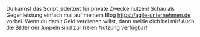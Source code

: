 Du kannst das Script jederzeit für private Zwecke nutzen! Schau als Gegenleistung einfach mal auf meinem Blog https://agile-unternehmen.de vorbei. Wenn du damit Geld verdienen willst, dann melde dich bei mir! Auch die Bilder der Ampeln sind zur freien Nutzung verfügbar!
